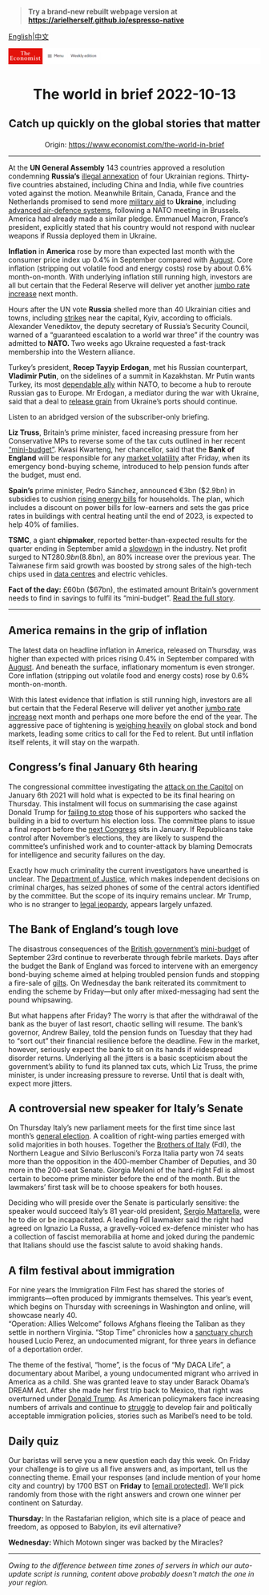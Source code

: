 > **Try a brand-new rebuilt webpage version at https://arielherself.github.io/espresso-native**

[English](https://github.com/arielherself/espresso/blob/main/README.md)|[中文](https://github-com.translate.goog/arielherself/espresso/blob/main/README.md?_x_tr_sl=en&_x_tr_tl=zh-CN&_x_tr_hl=zh-CN&_x_tr_pto=wapp)



![The Economist](menubar.png)

# <p align="center">The world in brief 2022-10-13</p>

## <p align="center">Catch up quickly on the global stories that matter</p>

<p align="center">Origin: <a href="https://www.economist.com/the-world-in-brief">https://www.economist.com/the-world-in-brief</a><hr>

At the <strong>UN General Assembly</strong> 143 countries approved a resolution condemning <strong>Russia’s</strong> [illegal annexation](https://www.economist.com/the-economist-explains/2022/09/30/what-is-annexation) of four Ukrainian regions. Thirty-five countries abstained, including China and India, while five countries voted against the motion. Meanwhile Britain, Canada, France and the Netherlands promised to send more [military aid](https://www.economist.com/graphic-detail/2022/10/12/who-is-doing-most-to-help-ukraine-against-russia) to <strong>Ukraine</strong>, including [advanced air-defence systems](https://www.economist.com/europe/2022/10/11/how-the-west-is-helping-ukraine-beat-russias-missiles), following a NATO meeting in Brussels. America had already made a similar pledge. Emmanuel Macron, France’s president, explicitly stated that his country would not respond with nuclear weapons if Russia deployed them in Ukraine.

<strong>Inflation</strong> in <strong>America</strong> rose by more than expected last month with the consumer price index up 0.4% in September compared with [August](https://www.economist.com/finance-and-economics/2022/09/13/america-still-has-an-inflation-problem). Core inflation (stripping out volatile food and energy costs) rose by about 0.6% month-on-month. With underlying inflation still running high, investors are all but certain that the Federal Reserve will deliver yet another [jumbo rate increase](https://www.economist.com/finance-and-economics/2022/09/21/as-america-raises-rates-the-rest-of-the-world-bears-the-pain) next month.

Hours after the UN vote <strong>Russia</strong> shelled more than 40 Ukrainian cities and towns, including [strikes](https://www.economist.com/europe/2022/10/10/russia-launches-a-wave-of-missiles-across-ukraine) near the capital, Kyiv, according to officials. Alexander Venediktov, the deputy secretary of Russia’s Security Council, warned of a “guaranteed escalation to a world war three” if the country was admitted to <strong>NATO. </strong>Two weeks ago Ukraine requested a fast-track membership into the Western alliance.

Turkey’s president, <strong>Recep Tayyip Erdogan</strong>, met his Russian counterpart, <strong>Vladimir Putin</strong>, on the sidelines of a summit in Kazakhstan. Mr Putin wants Turkey, its most [dependable ally](https://www.economist.com/europe/2022/10/12/why-vladimir-putin-and-recep-tayyip-erdogan-need-each-other) within NATO, to become a hub to reroute Russian gas to Europe. Mr Erdogan, a mediator during the war with Ukraine, said that a deal to [release grain](https://www.economist.com/europe/2022/08/01/the-first-grain-ship-leaves-odessa-under-a-un-brokered-deal) from Ukraine’s ports should continue.

Listen to an abridged version of the subscriber-only briefing.

<strong>Liz Truss</strong>, Britain’s prime minister, faced increasing pressure from her Conservative MPs to reverse some of the tax cuts outlined in her recent [“mini-budget”](https://www.economist.com/britain/2022/09/23/britains-chancellor-offers-up-a-reckless-budget-fiscally-and-politically). Kwasi Kwarteng, her chancellor, said that the <strong>Bank of England</strong> will be responsible for any [market volatility](https://www.economist.com/britain/2022/10/12/britains-government-is-yet-to-deal-with-a-mess-of-its-own-making) after Friday, when its emergency bond-buying scheme, introduced to help pension funds after the budget, must end.

<strong>Spain’s</strong> prime minister, Pedro Sánchez, announced €3bn ($2.9bn) in subsidies to cushion [rising energy bills](https://www.economist.com/finance-and-economics/2022/09/08/europes-energy-market-was-not-built-for-this-crisis) for households. The plan, which includes a discount on power bills for low-earners and sets the gas price rates in buildings with central heating until the end of 2023, is expected to help 40% of families.

<strong>TSMC</strong>, a giant <strong>chipmaker</strong>, reported better-than-expected results for the quarter ending in September amid a [slowdown](https://www.economist.com/business/2022/09/29/why-some-chipmakers-are-hurting-much-more-than-others) in the industry. Net profit surged to NT$280.9bn ($8.8bn), an 80% increase over the previous year. The Taiwanese firm said growth was boosted by strong sales of the high-tech chips used in [data centres](https://www.economist.com/business/2022/10/06/the-cloud-is-the-fiercest-front-in-the-chip-wars) and electric vehicles.

<strong>Fact of the day:</strong> £60bn ($67bn), the estimated amount Britain’s government needs to find in savings to fulfil its “mini-budget”. [Read the full story](https://www.economist.com/leaders/2022/10/11/liz-truss-has-made-britain-a-riskier-bet-for-bond-investors).

----------

## America remains in the grip of inflation

The latest data on headline inflation in America, released on Thursday, was higher than expected with prices rising 0.4% in September compared with [August](https://www.economist.com/finance-and-economics/2022/09/13/america-still-has-an-inflation-problem). And beneath the surface, inflationary momentum is even stronger. Core inflation (stripping out volatile food and energy costs) rose by 0.6% month-on-month.

With this latest evidence that inflation is still running high, investors are all but certain that the Federal Reserve will deliver yet another [jumbo rate increase](https://www.economist.com/finance-and-economics/2022/09/21/as-america-raises-rates-the-rest-of-the-world-bears-the-pain) next month and perhaps one more before the end of the year. The aggressive pace of tightening is [weighing heavily](https://www.economist.com/leaders/2022/09/29/markets-are-reeling-from-higher-rates-the-world-economy-is-next) on global stock and bond markets, leading some critics to call for the Fed to relent. But until inflation itself relents, it will stay on the warpath.

## Congress’s final January 6th hearing

The congressional committee investigating the [attack on the Capitol](https://www.economist.com/united-states/2021/01/06/trumps-supporters-storm-the-capitol-to-block-the-transfer-of-power) on January 6th 2021 will hold what is expected to be its final hearing on Thursday. This instalment will focus on summarising the case against Donald Trump for [failing to stop](https://www.economist.com/united-states/2022/06/29/donald-trumps-shameful-role-in-the-storming-of-the-capitol) those of his supporters who sacked the building in a bid to overturn his election loss. The committee plans to issue a final report before the [next Congress](https://www.economist.com/interactive/us-midterms-2022/forecast/senate) sits in January. If Republicans take control after November’s elections, they are likely to suspend the committee’s unfinished work and to counter-attack by blaming Democrats for intelligence and security failures on the day. 

Exactly how much criminality the current investigators have unearthed is unclear. The [Department of Justice](https://www.economist.com/united-states/2022/07/27/the-justice-department-is-moving-against-donald-trump), which makes independent decisions on criminal charges, has seized phones of some of the central actors identified by the committee. But the scope of its inquiry remains unclear. Mr Trump, who is no stranger to [legal jeopardy](https://www.economist.com/the-economist-explains/2022/10/05/how-much-legal-jeopardy-is-donald-trump-in), appears largely unfazed.

## The Bank of England’s tough love

The disastrous consequences of the [British government’s](https://www.economist.com/leaders/2022/10/11/liz-truss-has-made-britain-a-riskier-bet-for-bond-investors) [mini-budget](https://www.economist.com/britain/2022/09/23/britains-chancellor-offers-up-a-reckless-budget-fiscally-and-politically) of September 23rd continue to reverberate through febrile markets. Days after the budget the Bank of England was forced to intervene with an emergency bond-buying scheme aimed at helping troubled pension funds and stopping a fire-sale of [gilts](https://www.economist.com/britain/2022/10/12/britains-government-is-yet-to-deal-with-a-mess-of-its-own-making). On Wednesday the bank reiterated its commitment to ending the scheme by Friday—but only after mixed-messaging had sent the pound whipsawing.

But what happens after Friday? The worry is that after the withdrawal of the bank as the buyer of last resort, chaotic selling will resume. The bank’s governor, Andrew Bailey, told the pension funds on Tuesday that they had to “sort out” their financial resilience before the deadline. Few in the market, however, seriously expect the bank to sit on its hands if widespread disorder returns. Underlying all the jitters is a basic scepticism about the government’s ability to fund its planned tax cuts, which Liz Truss, the prime minister, is under increasing pressure to reverse. Until that is dealt with, expect more jitters.

## A controversial new speaker for Italy’s Senate

On Thursday Italy’s new parliament meets for the first time since last month’s [general election](https://www.economist.com/europe/2022/09/25/italy-chooses-a-party-with-a-neo-fascist-legacy). A coalition of right-wing parties emerged with solid majorities in both houses. Together the [Brothers of Italy](https://www.economist.com/europe/2022/09/22/giorgia-meloni-and-her-brothers-of-italy-look-set-to-win-the-next-election) (FdI), the Northern League and Silvio Berlusconi’s Forza Italia party won 74 seats more than the opposition in the 400-member Chamber of Deputies, and 30 more in the 200-seat Senate. Giorgia Meloni of the hard-right FdI is almost certain to become prime minister before the end of the month. But the lawmakers’ first task will be to choose speakers for both houses.  
  
 Deciding who will preside over the Senate is particularly sensitive: the speaker would succeed Italy’s 81 year-old president, [Sergio Mattarella](https://www.economist.com/europe/2022/01/30/the-re-election-of-sergio-mattarella-as-president-saves-italys-governing-coalition), were he to die or be incapacitated. A leading FdI lawmaker said the right had agreed on Ignazio La Russa, a gravelly-voiced ex-defence minister who has a collection of fascist memorabilia at home and joked during the pandemic that Italians should use the fascist salute to avoid shaking hands.

## A film festival about immigration

For nine years the Immigration Film Fest has shared the stories of immigrants—often produced by immigrants themselves. This year’s event, which begins on Thursday with screenings in Washington and online, will showcase nearly 40.  
 “Operation: Allies Welcome” follows Afghans fleeing the Taliban as they settle in northern Virginia. “Stop Time” chronicles how a [sanctuary church](https://www.economist.com/erasmus/2018/10/17/when-houses-of-prayer-become-places-of-shelter) housed Lucio Perez, an undocumented migrant, for three years in defiance of a deportation order. 

The theme of the festival, “home”, is the focus of “My DACA Life”, a documentary about Maribel, a young undocumented migrant who arrived in America as a child. She was granted leave to stay under Barack Obama’s DREAM Act. After she made her first trip back to Mexico, that right was overturned under [Donald Trump](https://www.economist.com/united-states/2017/09/09/donald-trump-ditches-daca). As American policymakers face increasing numbers of arrivals and continue to [struggle](https://www.economist.com/united-states/2022/10/04/the-biden-administration-is-quietly-completing-bits-of-donald-trumps-wall) to develop fair and politically acceptable immigration policies, stories such as Maribel’s need to be told.

## Daily quiz

Our baristas will serve you a new question each day this week. On Friday your challenge is to give us all five answers and, as important, tell us the connecting theme. Email your responses (and include mention of your home city and country) by 1700 BST on <strong>Friday</strong> to [<span class="__cf_email__" data-cfemail="7425011d0e310704061107071b3411171b1a1b191d07005a171b19">[email&#160;protected]</span>](https://mail.google.com/mail/?view=cm&amp;fs=1&amp;tf=1&amp;to=QuizEspresso@economist.com). We’ll pick randomly from those with the right answers and crown one winner per continent on Saturday.

<strong>Thursday: </strong>In the Rastafarian religion, which site is a place of peace and freedom, as opposed to Babylon, its evil alternative?  
  
<strong>Wednesday: </strong>Which Motown singer was backed by the Miracles?

----------

*Owing to the difference between time zones of servers in which our auto-update script is running, content above probably doesn't match the one in your region.*
